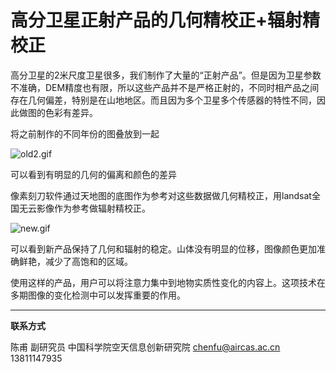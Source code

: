 # 高分卫星正射产品的几何精校正+辐射精校正

高分卫星的2米尺度卫星很多，我们制作了大量的“正射产品”。但是因为卫星参数不准确，DEM精度也有限，所以这些产品并不是严格正射的，不同时相产品之间存在几何偏差，特别是在山地地区。而且因为多个卫星多个传感器的特性不同，因此做图的色彩有差异。

将之前制作的不同年份的图叠放到一起

![old2.gif](https://s2.loli.net/2022/07/23/IBpLw3NMKqVy1tF.gif)

可以看到有明显的几何的偏离和颜色的差异



像素刻刀软件通过天地图的底图作为参考对这些数据做几何精校正，用landsat全国无云影像作为参考做辐射精校正。

![new.gif](https://s2.loli.net/2022/07/23/Fwy47WhvKg5Ja9u.gif)

可以看到新产品保持了几何和辐射的稳定。山体没有明显的位移，图像颜色更加准确鲜艳，减少了高饱和的区域。



使用这样的产品，用户可以将注意力集中到地物实质性变化的内容上。这项技术在多期图像的变化检测中可以发挥重要的作用。



---

**联系方式**

陈甫 副研究员
中国科学院空天信息创新研究院
chenfu@aircas.ac.cn
13811147935